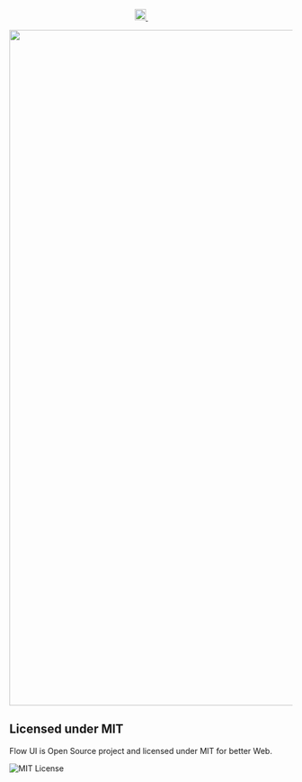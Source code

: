 
<p align="center">
  <a href="https://themesberg.com" style="margin-right: 20px;" alt="Themesberg Logo">
    <img height="20" src="https://flow-ui.com/assets/img/themesberg-logo.svg">
  </a>
  <a href="https://ildiesign.com" alt="Ildiesign Logo">
    <img height="15" src="https://flow-ui.com/assets/img/ildiesign-logo.svg">
  </a>
</p>

<p align="center">
    <a href="https://flow-ui.com/" align="center" alt="Flow UI Preview">
        <img width="1200" align="center" src="https://flow-ui.com/assets/img/og-image.png">
    </a>
</p>

## Licensed under MIT

Flow UI is Open Source project and licensed under MIT for better Web.

![MIT License](https://img.shields.io/cocoapods/l/AFNetworking.svg?style=for-the-badge)
